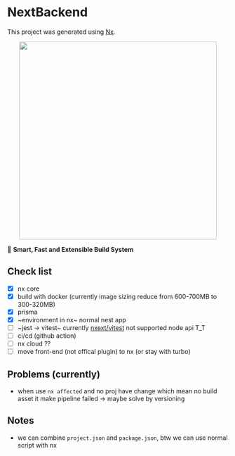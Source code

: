 # NextBackend

This project was generated using [Nx](https://nx.dev).

<p style="text-align: center;"><img src="https://raw.githubusercontent.com/nrwl/nx/master/images/nx-logo.png" width="450"></p>

🔎 **Smart, Fast and Extensible Build System**

## Check list

- [x] nx core
- [x] build with docker (currently image sizing reduce from 600-700MB to 300-320MB)
- [x] prisma
- [x] ~environment in nx~ normal nest app
- [ ] ~jest -> vitest~ currently [nxext/vitest](https://nxext.dev/docs/vitest/overview.html) not supported node api T_T
- [ ] ci/cd (github action)
- [ ] nx cloud ??
- [ ] move front-end (not offical plugin) to nx (or stay with turbo)

## Problems (currently)

- when use `nx affected` and no proj have change which mean no build asset it make pipeline failed -> maybe solve by versioning

## Notes

- we can combine `project.json` and `package.json`, btw we can use normal script with nx
